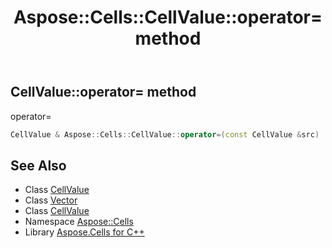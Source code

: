 ﻿---
title: Aspose::Cells::CellValue::operator= method
linktitle: operator=
second_title: Aspose.Cells for C++ API Reference
description: 'Aspose::Cells::CellValue::operator= method. operator= in C++.'
type: docs
weight: 300
url: /cpp/aspose.cells/cellvalue/operator_asm/
---
## CellValue::operator= method


operator=

```cpp
CellValue & Aspose::Cells::CellValue::operator=(const CellValue &src)
```

## See Also

* Class [CellValue](../)
* Class [Vector](../../vector/)
* Class [CellValue](../)
* Namespace [Aspose::Cells](../../)
* Library [Aspose.Cells for C++](../../../)
